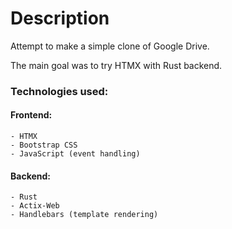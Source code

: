 # Description
Attempt to make a simple clone of Google Drive.

The main goal was to try HTMX with Rust backend.

### Technologies used:
#### Frontend:
    - HTMX
    - Bootstrap CSS
    - JavaScript (event handling)
#### Backend:
    - Rust
    - Actix-Web
    - Handlebars (template rendering)
